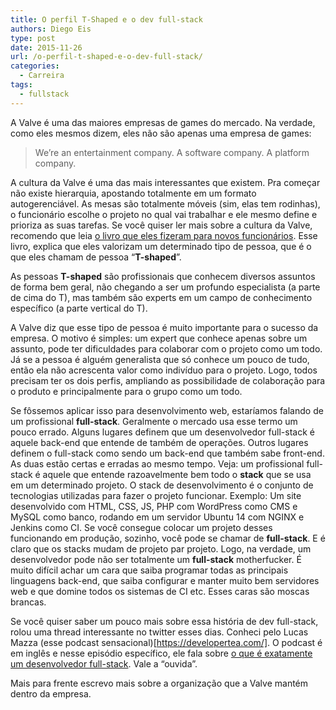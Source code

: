 ```yaml
---
title: O perfil T-Shaped e o dev full-stack
authors: Diego Eis
type: post
date: 2015-11-26
url: /o-perfil-t-shaped-e-o-dev-full-stack/
categories:
  - Carreira
tags:
  - fullstack
---
```

A Valve é uma das maiores empresas de games do mercado. Na verdade, como eles mesmos dizem, eles não são apenas uma empresa de games: 

> We’re an entertainment company. A software company. A platform company.

A cultura da Valve é uma das mais interessantes que existem. Pra começar não existe hierarquia, apostando totalmente em um formato autogerenciável. As mesas são totalmente móveis (sim, elas tem rodinhas), o funcionário escolhe o projeto no qual vai trabalhar e ele mesmo define e prioriza as suas tarefas. Se você quiser ler mais sobre a cultura da Valve, recomendo que leia [o livro que eles fizeram para novos funcionários][1]. Esse livro, explica que eles valorizam um determinado tipo de pessoa, que é o que eles chamam de pessoa “**T-shaped**”.

As pessoas **T-shaped** são profissionais que conhecem diversos assuntos de forma bem geral, não chegando a ser um profundo especialista (a parte de cima do T), mas também são experts em um campo de conhecimento específico (a parte vertical do T).

A Valve diz que esse tipo de pessoa é muito importante para o sucesso da empresa. O motivo é simples: um expert que conhece apenas sobre um assunto, pode ter dificuldades para colaborar com o projeto como um todo. Já se a pessoa é alguém generalista que só conhece um pouco de tudo, então ela não acrescenta valor como indivíduo para o projeto. Logo, todos precisam ter os dois perfis, ampliando as possibilidade de colaboração para o produto e principalmente para o grupo como um todo.

Se fôssemos aplicar isso para desenvolvimento web, estaríamos falando de um profissional **full-stack**. Geralmente o mercado usa esse termo um pouco errado. Alguns lugares definem que um desenvolvedor full-stack é aquele back-end que entende de também de operações. Outros lugares definem o full-stack como sendo um back-end que também sabe front-end. As duas estão certas e erradas ao mesmo tempo. Veja: um profissional full-stack é aquele que entende razoavelmente bem todo o **stack** que se usa em um determinado projeto. O stack de desenvolvimento é o conjunto de tecnologias utilizadas para fazer o projeto funcionar. Exemplo: Um site desenvolvido com HTML, CSS, JS, PHP com WordPress como CMS e MySQL como banco, rodando em um servidor Ubuntu 14 com NGINX e Jenkins como CI. Se você consegue colocar um projeto desses funcionando em produção, sozinho, você pode se chamar de **full-stack**. E é claro que os stacks mudam de projeto par projeto. Logo, na verdade, um desenvolvedor pode não ser totalmente um **full-stack** motherfucker. É muito difícil achar um cara que saiba programar todas as principais linguagens back-end, que saiba configurar e manter muito bem servidores web e que domine todos os sistemas de CI etc. Esses caras são moscas brancas.

Se você quiser saber um pouco mais sobre essa história de dev full-stack, rolou uma thread interessante no twitter esses dias. Conheci pelo Lucas Mazza (esse podcast sensacional)[https://developertea.com/]. O podcast é em inglês e nesse episódio específico, ele fala sobre [o que é exatamente um desenvolvedor full-stack][2]. Vale a “ouvida”.

Mais para frente escrevo mais sobre a organização que a Valve mantém dentro da empresa.

 [1]: https://www.valvesoftware.com/company/Valve_Handbook_LowRes.pdf
 [2]: https://developertea.com/episodes/9281